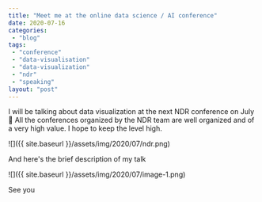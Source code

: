 ```yaml
---
title: "Meet me at the online data science / AI conference"
date: 2020-07-16
categories: 
 - "blog"
tags: 
 - "conference"
 - "data-visualisation"
 - "data-visualization"
 - "ndr"
 - "speaking"
layout: "post"
---
```


I will be talking about data visualization at the next NDR conference on July  All the conferences organized by the NDR team are well organized and of a very high value. I hope to keep the level high.

![]({{ site.baseurl }}/assets/img/2020/07/ndr.png)

And here's the brief description of my talk

![]({{ site.baseurl }}/assets/img/2020/07/image-1.png)

See you
